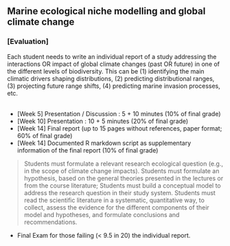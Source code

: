 ## Marine ecological niche modelling and global climate change
### [Evaluation]

Each student needs to write an individual report of a study addressing the interactions OR impact of global climate changes (past OR future) in one of the different levels of biodiversity. This can be (1) identifying the main climatic drivers shaping distributions, (2) predicting distributional ranges, (3) projecting  future range shifts, (4) predicting marine invasion processes, etc.<br><br>

- [Week 5] Presentation / Discussion : 5 + 10 minutes (10% of final grade)
- [Week 10] Presentation : 10 + 5 minutes (20% of final grade)
- [Week 14] Final report (up to 15 pages without references, paper format; 60% of final grade)
- [Week 14] Documented R markdown script as supplementary information of the final report (10% of final grade)

> Students must formulate a relevant research ecological question (e.g., in the scope of climate change impacts).
> Students must formulate an hypothesis, based on the general theories presented in the lectures or from the course literature;
> Students must build a conceptual model to address the research question in their study system.
> Students must read the scientific literature in a systematic, quantitative way, to collect, assess the evidence for the different components of their model and hypotheses, and formulate conclusions and recommendations.

- Final Exam for those failing (< 9.5 in 20) the individual report.
